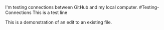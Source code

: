 I'm testing connections between GitHub and my local computer.
#Testing-Connections
This is a test line

This is a demonstration of an edit to an existing file.